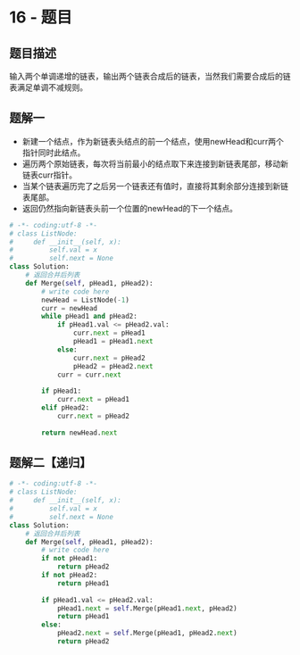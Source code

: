 # 16 - 题目

## 题目描述
输入两个单调递增的链表，输出两个链表合成后的链表，当然我们需要合成后的链表满足单调不减规则。


## 题解一
* 新建一个结点，作为新链表头结点的前一个结点，使用newHead和curr两个指针同时此结点。
* 遍历两个原始链表，每次将当前最小的结点取下来连接到新链表尾部，移动新链表curr指针。
* 当某个链表遍历完了之后另一个链表还有值时，直接将其剩余部分连接到新链表尾部。
* 返回仍然指向新链表头前一个位置的newHead的下一个结点。

```python
# -*- coding:utf-8 -*-
# class ListNode:
#     def __init__(self, x):
#         self.val = x
#         self.next = None
class Solution:
    # 返回合并后列表
    def Merge(self, pHead1, pHead2):
        # write code here
        newHead = ListNode(-1)
        curr = newHead
        while pHead1 and pHead2:
            if pHead1.val <= pHead2.val:
                curr.next = pHead1
                pHead1 = pHead1.next
            else:
                curr.next = pHead2
                pHead2 = pHead2.next
            curr = curr.next
 
        if pHead1:
            curr.next = pHead1
        elif pHead2:
            curr.next = pHead2
 
        return newHead.next
```

## 题解二【递归】
```python
# -*- coding:utf-8 -*-
# class ListNode:
#     def __init__(self, x):
#         self.val = x
#         self.next = None
class Solution:
    # 返回合并后列表
    def Merge(self, pHead1, pHead2):
        # write code here
        if not pHead1:
            return pHead2
        if not pHead2:
            return pHead1
 
        if pHead1.val <= pHead2.val:
            pHead1.next = self.Merge(pHead1.next, pHead2)
            return pHead1
        else:
            pHead2.next = self.Merge(pHead1, pHead2.next)
            return pHead2
```

